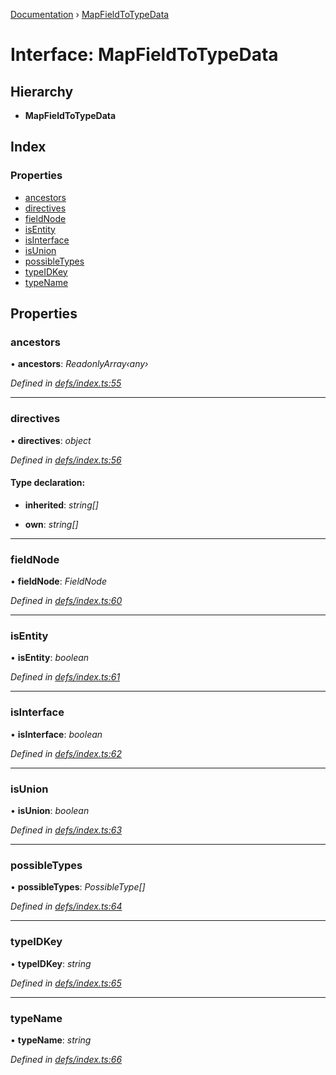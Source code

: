 [Documentation](../README.md) › [MapFieldToTypeData](mapfieldtotypedata.md)

# Interface: MapFieldToTypeData

## Hierarchy

* **MapFieldToTypeData**

## Index

### Properties

* [ancestors](mapfieldtotypedata.md#ancestors)
* [directives](mapfieldtotypedata.md#directives)
* [fieldNode](mapfieldtotypedata.md#fieldnode)
* [isEntity](mapfieldtotypedata.md#isentity)
* [isInterface](mapfieldtotypedata.md#isinterface)
* [isUnion](mapfieldtotypedata.md#isunion)
* [possibleTypes](mapfieldtotypedata.md#possibletypes)
* [typeIDKey](mapfieldtotypedata.md#typeidkey)
* [typeName](mapfieldtotypedata.md#typename)

## Properties

###  ancestors

• **ancestors**: *ReadonlyArray‹any›*

*Defined in [defs/index.ts:55](https://github.com/badbatch/graphql-box/blob/0289bea5/packages/request-parser/src/defs/index.ts#L55)*

___

###  directives

• **directives**: *object*

*Defined in [defs/index.ts:56](https://github.com/badbatch/graphql-box/blob/0289bea5/packages/request-parser/src/defs/index.ts#L56)*

#### Type declaration:

* **inherited**: *string[]*

* **own**: *string[]*

___

###  fieldNode

• **fieldNode**: *FieldNode*

*Defined in [defs/index.ts:60](https://github.com/badbatch/graphql-box/blob/0289bea5/packages/request-parser/src/defs/index.ts#L60)*

___

###  isEntity

• **isEntity**: *boolean*

*Defined in [defs/index.ts:61](https://github.com/badbatch/graphql-box/blob/0289bea5/packages/request-parser/src/defs/index.ts#L61)*

___

###  isInterface

• **isInterface**: *boolean*

*Defined in [defs/index.ts:62](https://github.com/badbatch/graphql-box/blob/0289bea5/packages/request-parser/src/defs/index.ts#L62)*

___

###  isUnion

• **isUnion**: *boolean*

*Defined in [defs/index.ts:63](https://github.com/badbatch/graphql-box/blob/0289bea5/packages/request-parser/src/defs/index.ts#L63)*

___

###  possibleTypes

• **possibleTypes**: *PossibleType[]*

*Defined in [defs/index.ts:64](https://github.com/badbatch/graphql-box/blob/0289bea5/packages/request-parser/src/defs/index.ts#L64)*

___

###  typeIDKey

• **typeIDKey**: *string*

*Defined in [defs/index.ts:65](https://github.com/badbatch/graphql-box/blob/0289bea5/packages/request-parser/src/defs/index.ts#L65)*

___

###  typeName

• **typeName**: *string*

*Defined in [defs/index.ts:66](https://github.com/badbatch/graphql-box/blob/0289bea5/packages/request-parser/src/defs/index.ts#L66)*
